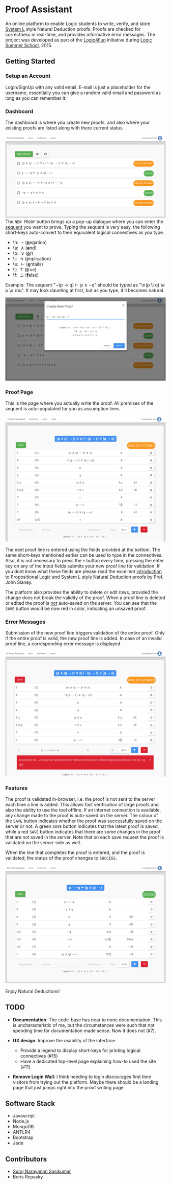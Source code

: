 # Proof Assistant

An online platform to enable Logic students to write, verify, and store [System L](https://en.wikipedia.org/wiki/System_L) style Natural Deduction proofs. Proofs are checked for correctness in real-time, and provides informative error messages. The project was developed as part of the [Logic4Fun](https://l4f.cecs.anu.edu.au/) initiative during [Logic Summer School](lss.cecs.anu.edu.au), 2015.

## Getting Started

### Setup an Account
Login/SignUp with any valid email. E-mail is just a placeholder for the username, essentially you can give a random valid email and password as long as you can remember it.

### Dashboard
The dashboard is where you create new proofs, and also where your existing proofs are listed along with there current status.

![Dashboard](/public/img/dashboard.png)
The `NEW PROOF` button brings up a pop-up dialogue where you can enter the [sequent](https://en.wikipedia.org/wiki/Sequent) you want to prove. Typing the sequent is very easy, the following short-keys auto-convert to their equivalent logical connectives as you type.
* \n:&nbsp;&nbsp;¬&nbsp;(<u><b>n</b></u>egation)
* \a:&nbsp;&nbsp;∧&nbsp;(<u><b>a</b></u>nd)
* \o:&nbsp;&nbsp;∨&nbsp;(<u><b>o</b></u>r)
* \i:&nbsp;&nbsp;→&nbsp;(<u><b>i</b></u>mplication)
* \e:&nbsp;&nbsp;⊢&nbsp;(<u><b>e</b></u>ntails)
* \t:&nbsp;&nbsp;⊤&nbsp;(<u><b>t</b></u>rue)
* \f:&nbsp;&nbsp;⊥&nbsp;(<u><b>f</b></u>alse)

Example: The sequent "¬(p → q) ⊢ p ∧ ¬q" should be typed as "\n(p \i q) \e p \a \nq". It may look daunting at first, but as you type, it'll becomes natural.

![New Proof](/public/img/create_new_proof.png)

### Proof Page
This is the page where you actually write the proof. All premises of the sequent is auto-populated for you as assumption lines.

![Proof Page](/public/img/proof_page.png)

The next proof line is entered using the fields provided at the bottom. The same short-keys mentioned earlier can be used to type in the connectives. Also, it is not necessary to press the `+` button every time, pressing the enter key on any of the input fields submits your  new proof line for validation. If you dont know what these fields are please read the excellent [introduction](http://users.cecs.anu.edu.au/~jks/LogicNotes/index.html) to Propositional Logic and System L style Natural Deduction proofs by Prof. John Slaney.

The platform also provides the ability to delete or edit rows, provided the change does not break the validity of the proof. When a proof line is deleted or edited the proof is <u>not</u> auto-saved on the server. You can see that the `SAVE` button would be now red in color, indicating an unsaved proof.

### Error Messages
Submission of the new proof line triggers validation of the entire proof. Only if the entire proof is valid, the new proof line is added. In case of an invalid proof line, a corresponding error message is displayed.

![Error Message](/public/img/error_message.png)

### Features
The proof is validated in-browser, i.e. the proof is not sent to the server each time a line is added. This allows fast verification of large proofs and also the ability to use the tool offline. If an internet connection is available, any change made to the proof is auto-saved on the server. The colour of the `SAVE` button indicates whether the proof was successfully saved on the server or not. A green `SAVE` button indicates that the latest proof is saved, while a red `SAVE` button indicates that there are some changes in the proof that are not saved in the server. Note that on each save request the proof is validated on the server-side as well.

When the line that completes the proof is entered, and the proof is validated, the status of the proof changes to `SUCCESS`.

![Success](/public/img/write_proof.png)

Enjoy Natural Deductions!

## TODO

* **Documentation**: The code-base has near to none documentation. This is uncharacteristic of me, but the circumstances were such that not spending time for documentation made sense. Now it does not (#7).
* **UX design**: Improve the usability of the interface.

  * Provide a legend to display short-keys for printing logical connectives (#15)
  * Have a dedicated top-level page explaining how-to used the site (#11).
* **Remove Login Wall**: I think needing to login discourages first time visitors from trying out the platform. Maybe there should be a landing page that just jumps right into the proof writing page.

## Software Stack
* Javascript
* Node.js
* MongoDB
* ANTLR4
* Bootstrap
* Jade

## Contributors

* [Suraj Narayanan Sasikumar](https://github.com/surajx)
* Boris Repasky
